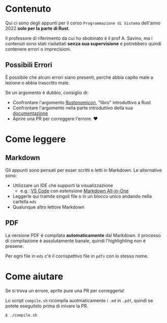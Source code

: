 # Contenuto

Qui ci sono degli appunti per il corso `Programmazione di Sistema` dell'anno 2022 **solo per la parte di Rust**.

Il professore di riferimento da cui ho sbobinato è il prof A. Savino, ma i contenuti sono stati riadattati **senza sua supervisione** e potrebbero quindi contenere errori o imprecisioni.

## Possibili Errori

È possibile che alcuni errori siano presenti, perché abbia capito male a lezione o abbia trascritto male.

Se un argomento è dubbio, consiglio di:

- Confrontare l'argomento [Rustonomicon](https://doc.rust-lang.org/nomicon/), "libro" introduttivo a Rust
- Confrontare l'argomento nella parte introduttivo della sua [documentazione](https://doc.rust-lang.org/std/index.html)
- Aprire una PR per correggere l'errore. ❤

# Come leggere

## Markdown

Gli appunti sono pensati per esser scritti e letti in Markdown.
Le alternative sono:

- Utilizzare un IDE che supporti la visualizzazione
  - e.g.: [VS Code](https://code.visualstudio.com/) con estensione [Markdown All-in-One](https://marketplace.visualstudio.com/items?itemName=yzhang.markdown-all-in-one)
- Leggerle qui tramite singoli file o in un blocco unico andando nella cartella `mds` 
- Qualunque altro lettore Markdown

## PDF

La versione PDF è compilata **automaticamente** dal Markdown.
Il processo di compilazione è assolutamente banale, quindi l'highlighting non è presene.

Per ogni file in `mds` c'è il corrispettivo file in `pdfs` con lo stesso nome.


# Come aiutare

Se si trova un errore, aprite pure una PR per correggerla!

Lo script `compile.sh` ricompila auotmaticamente i `.md` in `.pdf`, quindi se potete eseguitelo prima di inivare la PR.

```bash
$ ./compile.sh
```
